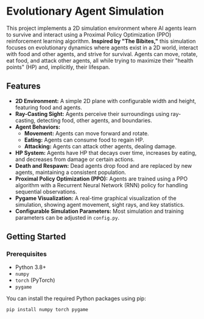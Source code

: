 # Evolutionary Agent Simulation

This project implements a 2D simulation environment where AI agents learn to survive and interact using a Proximal Policy Optimization (PPO) reinforcement learning algorithm. **Inspired by "The Bibites,"** this simulation focuses on evolutionary dynamics where agents exist in a 2D world, interact with food and other agents, and strive for survival. Agents can move, rotate, eat food, and attack other agents, all while trying to maximize their "health points" (HP) and, implicitly, their lifespan.

## Features

* **2D Environment:** A simple 2D plane with configurable width and height, featuring food and agents.
* **Ray-Casting Sight:** Agents perceive their surroundings using ray-casting, detecting food, other agents, and boundaries.
* **Agent Behaviors:**
    * **Movement:** Agents can move forward and rotate.
    * **Eating:** Agents can consume food to regain HP.
    * **Attacking:** Agents can attack other agents, dealing damage.
* **HP System:** Agents have HP that decays over time, increases by eating, and decreases from damage or certain actions.
* **Death and Respawn:** Dead agents drop food and are replaced by new agents, maintaining a consistent population.
* **Proximal Policy Optimization (PPO):** Agents are trained using a PPO algorithm with a Recurrent Neural Network (RNN) policy for handling sequential observations.
* **Pygame Visualization:** A real-time graphical visualization of the simulation, showing agent movement, sight rays, and key statistics.
* **Configurable Simulation Parameters:** Most simulation and training parameters can be adjusted in `config.py`.

## Getting Started

### Prerequisites

* Python 3.8+
* `numpy`
* `torch` (PyTorch)
* `pygame`

You can install the required Python packages using pip:

```bash
pip install numpy torch pygame
